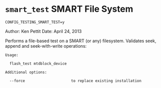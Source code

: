 `smart_test` SMART File System
==============================

`CONFIG_TESTING_SMART_TEST=y`

Author: Ken Pettit Date: April 24, 2013

Performs a file-based test on a SMART (or any) filesystem. Validates
seek, append and seek-with-write operations:

    Usage:

      flash_test mtdblock_device

    Additional options:

      --force                     to replace existing installation
